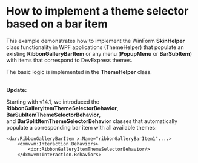# How to implement a theme selector based on a bar item


<p>This example demonstrates how to implement the WinForm <strong>SkinHelper</strong> class functionality in WPF applications (ThemeHelper) that populate an existing <strong>RibbonGalleryBarItem</strong> or any menu (<strong>PopupMenu</strong> or <strong>BarSubItem</strong>) with items that correspond to DevExpress themes.</p>
<p>The basic logic is implemented in the <strong>ThemeHelper</strong> class.<br><br></p>
<p><strong>Update:</strong></p>
<p>Starting with v14.1, we introduced the <strong>RibbonGalleryItemThemeSelectorBehavior</strong>, <strong>BarSubItemThemeSelectorBehavior</strong>, and <strong>BarSplitItemThemeSelectorBehavior</strong> classes that automatically populate a corresponding bar item with all available themes:</p>


```xaml
<dxr:RibbonGalleryBarItem x:Name="ribbonGalleryBarItem1"....>
    <dxmvvm:Interaction.Behaviors>
        <dxr:RibbonGalleryItemThemeSelectorBehavior/>
    </dxmvvm:Interaction.Behaviors>
```



<br/>


